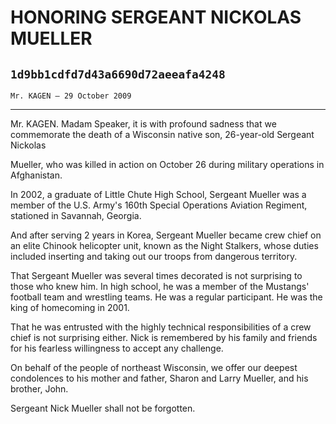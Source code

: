 # HONORING SERGEANT NICKOLAS MUELLER
## `1d9bb1cdfd7d43a6690d72aeeafa4248`
`Mr. KAGEN — 29 October 2009`

---


Mr. KAGEN. Madam Speaker, it is with profound sadness that we 
commemorate the death of a Wisconsin native son, 26-year-old Sergeant 
Nickolas


Mueller, who was killed in action on October 26 during military 
operations in Afghanistan.

In 2002, a graduate of Little Chute High School, Sergeant Mueller was 
a member of the U.S. Army's 160th Special Operations Aviation Regiment, 
stationed in Savannah, Georgia.

And after serving 2 years in Korea, Sergeant Mueller became crew 
chief on an elite Chinook helicopter unit, known as the Night Stalkers, 
whose duties included inserting and taking out our troops from 
dangerous territory.

That Sergeant Mueller was several times decorated is not surprising 
to those who knew him. In high school, he was a member of the Mustangs' 
football team and wrestling teams. He was a regular participant. He was 
the king of homecoming in 2001.

That he was entrusted with the highly technical responsibilities of a 
crew chief is not surprising either. Nick is remembered by his family 
and friends for his fearless willingness to accept any challenge.

On behalf of the people of northeast Wisconsin, we offer our deepest 
condolences to his mother and father, Sharon and Larry Mueller, and his 
brother, John.

Sergeant Nick Mueller shall not be forgotten.
